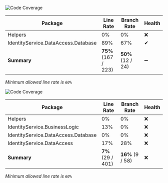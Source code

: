 ![Code Coverage](https://img.shields.io/badge/Code%20Coverage-75%25-yellow?style=flat)

Package | Line Rate | Branch Rate | Health
-------- | --------- | ----------- | ------
Helpers | 0% | 0% | ❌
IdentityService.DataAccess.Database | 89% | 67% | ✔
**Summary** | **75%** (167 / 223) | **50%** (12 / 24) | ➖

_Minimum allowed line rate is `60%`_



![Code Coverage](https://img.shields.io/badge/Code%20Coverage-7%25-critical?style=flat)

Package | Line Rate | Branch Rate | Health
-------- | --------- | ----------- | ------
Helpers | 0% | 0% | ❌
IdentityService.BusinessLogic | 13% | 0% | ❌
IdentityService.DataAccess.Database | 0% | 0% | ❌
IdentityService.DataAccess | 17% | 28% | ❌
**Summary** | **7%** (29 / 401) | **16%** (9 / 58) | ❌

_Minimum allowed line rate is `60%`_
